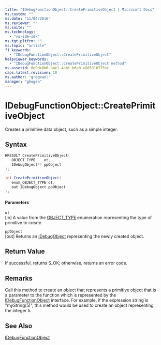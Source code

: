 ```yaml
---
title: "IDebugFunctionObject::CreatePrimitiveObject | Microsoft Docs"
ms.custom: ""
ms.date: "11/04/2016"
ms.reviewer: ""
ms.suite: ""
ms.technology: 
  - "vs-ide-sdk"
ms.tgt_pltfrm: ""
ms.topic: "article"
f1_keywords: 
  - "IDebugFunctionObject::CreatePrimitiveObject"
helpviewer_keywords: 
  - "IDebugFunctionObject::CreatePrimitiveObject method"
ms.assetid: 6e9dc8b6-b4e1-4abf-b6e0-e885910775bc
caps.latest.revision: 10
ms.author: "gregvanl"
manager: "ghogen"
---
```

# IDebugFunctionObject::CreatePrimitiveObject
Creates a primitive data object, such as a simple integer.  
  
## Syntax  
  
```cpp  
HRESULT CreatePrimitiveObject(   
   OBJECT_TYPE    ot,  
   IDebugObject** ppObject  
);  
```  
  
```csharp  
int CreatePrimitiveObject(  
   enum_OBJECT_TYPE ot,   
   out IDebugObject ppObject  
);  
```  
  
#### Parameters  
 `ot`  
 [in] A value from the [OBJECT_TYPE](../../../extensibility/debugger/reference/object-type.md) enumeration representing the type of primitive to create.  
  
 `ppObject`  
 [out] Returns an [IDebugObject](../../../extensibility/debugger/reference/idebugobject.md) representing the newly created object.  
  
## Return Value  
 If successful, returns S_OK; otherwise, returns an error code.  
  
## Remarks  
 Call this method to create an object that represents a primitive object that is a parameter to the function which is represented by the [IDebugFunctionObject](../../../extensibility/debugger/reference/idebugfunctionobject.md) interface. For example, if the expression string is "myString(5)", this method would be used to create an object representing the integer 5.  
  
## See Also  
 [IDebugFunctionObject](../../../extensibility/debugger/reference/idebugfunctionobject.md)